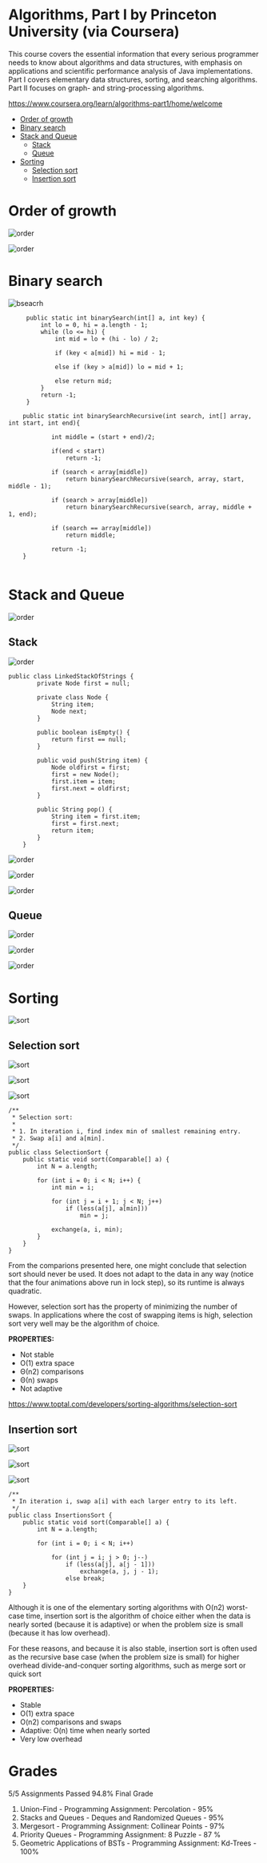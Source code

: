 # Algorithms, Part I by Princeton University (via Coursera)

This course covers the essential information that every serious programmer needs to know about algorithms and data structures, with emphasis on applications and scientific performance analysis of Java implementations. Part I covers elementary data structures, sorting, and searching algorithms. Part II focuses on graph- and string-processing algorithms.

https://www.coursera.org/learn/algorithms-part1/home/welcome

- [Order of growth](#order-of-growth)
- [Binary search](#binary-search)
- [Stack and Queue](#stack-and-queue)
    * [Stack](#stack)
    * [Queue](#queue)
- [Sorting](#sorting)
    * [Selection sort](#selection-sort)
    * [Insertion sort](#insertion-sort)

# Order of growth


![order](https://github.com/rgederin/coursera-algorithms-first/blob/master/img/order1.png)

![order](https://github.com/rgederin/coursera-algorithms-first/blob/master/img/order2.png)


# Binary search


![bseacrh](https://github.com/rgederin/coursera-algorithms-first/blob/master/img/bsearch.png)

```
     public static int binarySearch(int[] a, int key) {
         int lo = 0, hi = a.length - 1;
         while (lo <= hi) {
             int mid = lo + (hi - lo) / 2;
 
             if (key < a[mid]) hi = mid - 1;
             
             else if (key > a[mid]) lo = mid + 1;
             
             else return mid;
         }
         return -1;
     }
    
    public static int binarySearchRecursive(int search, int[] array, int start, int end){
    
            int middle = (start + end)/2;
    
            if(end < start)
                return -1;
            
            if (search < array[middle])
                return binarySearchRecursive(search, array, start, middle - 1);
            
            if (search > array[middle])
                return binarySearchRecursive(search, array, middle + 1, end);
            
            if (search == array[middle])
                return middle;
            
            return -1;
    }
    
```

# Stack and Queue

![order](https://github.com/rgederin/coursera-algorithms-first/blob/master/img/s1.png)


## Stack


![order](https://github.com/rgederin/coursera-algorithms-first/blob/master/img/s2.png)


```
public class LinkedStackOfStrings {
        private Node first = null;

        private class Node {
            String item;
            Node next;
        }

        public boolean isEmpty() {
            return first == null;
        }

        public void push(String item) {
            Node oldfirst = first;
            first = new Node();
            first.item = item;
            first.next = oldfirst;
        }

        public String pop() {
            String item = first.item;
            first = first.next;
            return item;
        }
    }
```


![order](https://github.com/rgederin/coursera-algorithms-first/blob/master/img/s3.png)

![order](https://github.com/rgederin/coursera-algorithms-first/blob/master/img/s4.png)

![order](https://github.com/rgederin/coursera-algorithms-first/blob/master/img/s5.png)


## Queue

![order](https://github.com/rgederin/coursera-algorithms-first/blob/master/img/q1.png)

![order](https://github.com/rgederin/coursera-algorithms-first/blob/master/img/q2.png)

![order](https://github.com/rgederin/coursera-algorithms-first/blob/master/img/q3.png)


# Sorting

![sort](https://github.com/rgederin/coursera-algorithms-first/blob/master/img/sort1.png)

## Selection sort

![sort](https://github.com/rgederin/coursera-algorithms-first/blob/master/img/sort2.png)

![sort](https://github.com/rgederin/coursera-algorithms-first/blob/master/img/sort3.png)

![sort](https://github.com/rgederin/coursera-algorithms-first/blob/master/img/sort4.png)

```
/**
 * Selection sort:
 * 
 * 1. In iteration i, find index min of smallest remaining entry.
 * 2. Swap a[i] and a[min].
 */
public class SelectionSort {
    public static void sort(Comparable[] a) {
        int N = a.length;

        for (int i = 0; i < N; i++) {
            int min = i;

            for (int j = i + 1; j < N; j++)
                if (less(a[j], a[min]))
                    min = j;

            exchange(a, i, min);
        }
    }
}
```

From the comparions presented here, one might conclude that selection sort should never be used. It does not adapt to the data in any way (notice that the four animations above run in lock step), so its runtime is always quadratic.

However, selection sort has the property of minimizing the number of swaps. In applications where the cost of swapping items is high, selection sort very well may be the algorithm of choice.

**PROPERTIES:**

* Not stable
* O(1) extra space
* Θ(n2) comparisons
* Θ(n) swaps
* Not adaptive

https://www.toptal.com/developers/sorting-algorithms/selection-sort

## Insertion sort

![sort](https://github.com/rgederin/coursera-algorithms-first/blob/master/img/sort5.png)

![sort](https://github.com/rgederin/coursera-algorithms-first/blob/master/img/sort6.png)

![sort](https://github.com/rgederin/coursera-algorithms-first/blob/master/img/sort7.png)

```
/**
 * In iteration i, swap a[i] with each larger entry to its left.
 */
public class InsertionsSort {
    public static void sort(Comparable[] a) {
        int N = a.length;
        
        for (int i = 0; i < N; i++)
            
            for (int j = i; j > 0; j--)
                if (less(a[j], a[j - 1]))
                    exchange(a, j, j - 1);
                else break;
    }
}
```
Although it is one of the elementary sorting algorithms with O(n2) worst-case time, insertion sort is the algorithm of choice either when the data is nearly sorted (because it is adaptive) or when the problem size is small (because it has low overhead).

For these reasons, and because it is also stable, insertion sort is often used as the recursive base case (when the problem size is small) for higher overhead divide-and-conquer sorting algorithms, such as merge sort or quick sort

**PROPERTIES:**

* Stable
* O(1) extra space
* O(n2) comparisons and swaps
* Adaptive: O(n) time when nearly sorted
* Very low overhead


# Grades

5/5 Assignments Passed
94.8% Final Grade

  1. Union-Find -                     Programming Assignment: Percolation -       95%
  2. Stacks and Queues -              Deques and Randomized Queues -              95%
  3. Mergesort -                      Programming Assignment: Collinear Points -  97%
  4. Priority Queues -                Programming Assignment: 8 Puzzle -          87 %
  5. Geometric Applications of BSTs - Programming Assignment: Kd-Trees -          100%

